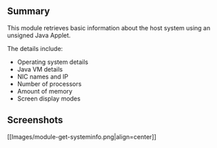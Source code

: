 ## Summary

This module retrieves basic information about the host system using an unsigned Java Applet.

The details include:

- Operating system details
- Java VM details
- NIC names and IP
- Number of processors
- Amount of memory
- Screen display modes

## Screenshots

[[Images/module-get-systeminfo.png|align=center]]